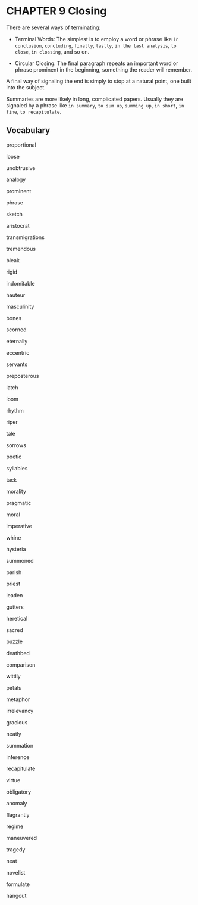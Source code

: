 # CHAPTER 9 Closing

There are several ways of terminating:

- Terminal Words: The simplest is to employ a word or phrase like `in conclusion`, `concluding`, `finally`, `lastly`, `in the last analysis`, `to close`, `in clossing`, and so on.

- Circular Closing: The final paragraph repeats an important word or phrase prominent in the beginning, something the reader will remember.

A final way of signaling the end is simply to stop at a natural point, one built into the subject.

Summaries are more likely in long, complicated papers. Usually they are signaled by a phrase like `in summary`, `to sum up`, `summing up`, `in short`, `in fine`, `to recapitulate`.



## Vocabulary

proportional

loose

unobtrusive

analogy

prominent

phrase

sketch

aristocrat

transmigrations

tremendous

bleak

rigid

indomitable

hauteur

masculinity

bones

scorned

eternally

eccentric

servants

preposterous

latch

loom

rhythm

riper

tale

sorrows

poetic

syllables

tack

morality

pragmatic

moral

imperative

whine

hysteria

summoned

parish

priest

leaden

gutters

heretical

sacred

puzzle

deathbed

comparison

wittily

petals

metaphor

irrelevancy

gracious

neatly

summation

inference

recapitulate

virtue

obligatory

anomaly

flagrantly

regime

maneuvered

tragedy

neat

novelist

formulate

hangout
